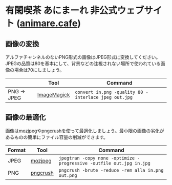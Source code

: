 # 有閑喫茶 あにまーれ 非公式ウェブサイト ([animare.cafe](https://animare.cafe/))

## 画像の変換

アルファチャンネルのないPNG形式の画像はJPEG形式に変換してください。JPEGの品質は80を基本にして、背景などの注視されない場所で使われている画像の場合は70にしましょう。

|             | Tool                                               | Command                                              |
|-------------|----------------------------------------------------|------------------------------------------------------|
| PNG -> JPEG | [ImageMagick](https://www.imagemagick.org/script/) | `convert in.png -quality 80 -interlace jpeg out.jpg` |

## 画像の最適化

画像は[mozjpeg](https://github.com/mozilla/mozjpeg)や[pngcrush](https://pmt.sourceforge.io/pngcrush/)を使って最適化しましょう。最小限の画像の劣化があるものの簡単にファイル容量の削減ができます。

| Format | Tool                                             | Command                                                              |
|--------|--------------------------------------------------|----------------------------------------------------------------------|
| JPEG   | [mozjpeg](https://github.com/mozilla/mozjpeg)    | `jpegtran -copy none -optimize -progressive -outfile out.jpg in.jpg` |
| PNG    | [pngcrush](https://pmt.sourceforge.io/pngcrush/) | `pngcrush -brute -reduce -rem alla in.png out.png`                   |
